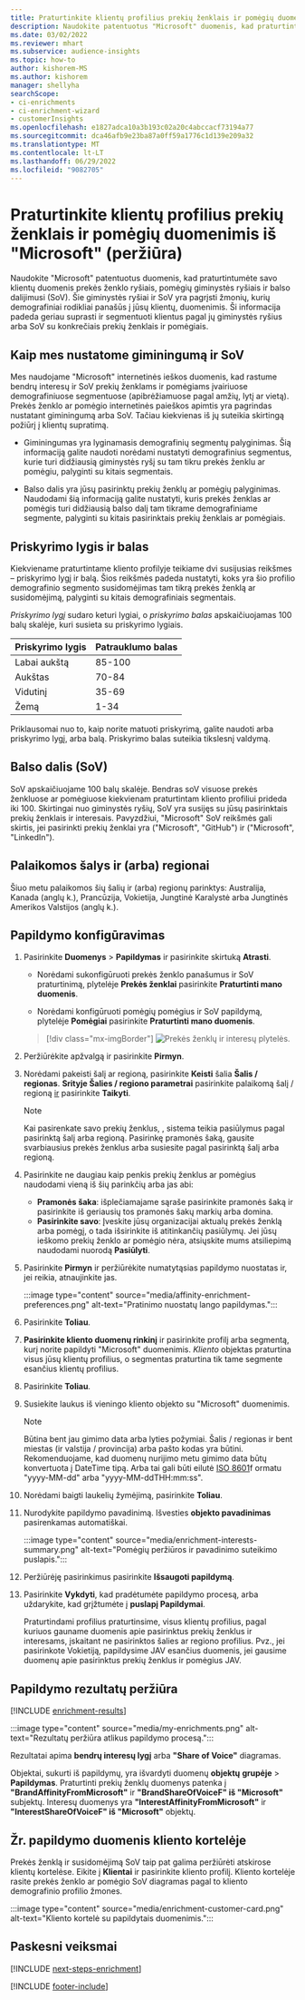 ```yaml
---
title: Praturtinkite klientų profilius prekių ženklais ir pomėgių duomenimis iš "Microsoft" (peržiūra)
description: Naudokite patentuotus "Microsoft" duomenis, kad praturtintumėte savo klientų duomenis ryšiais ir balso bendrinimu.
ms.date: 03/02/2022
ms.reviewer: mhart
ms.subservice: audience-insights
ms.topic: how-to
author: kishorem-MS
ms.author: kishorem
manager: shellyha
searchScope:
- ci-enrichments
- ci-enrichment-wizard
- customerInsights
ms.openlocfilehash: e1827adca10a3b193c02a20c4abccacf73194a77
ms.sourcegitcommit: dca46afb9e23ba87a0ff59a1776c1d139e209a32
ms.translationtype: MT
ms.contentlocale: lt-LT
ms.lasthandoff: 06/29/2022
ms.locfileid: "9082705"
---
```

# <a name="enrich-customer-profiles-with-brands-and-interests-data-from-microsoft-preview"></a>Praturtinkite klientų profilius prekių ženklais ir pomėgių duomenimis iš "Microsoft" (peržiūra)

Naudokite "Microsoft" patentuotus duomenis, kad praturtintumėte savo klientų duomenis prekės ženklo ryšiais, pomėgių giminystės ryšiais ir balso dalijimusi (SoV). Šie giminystės ryšiai ir SoV yra pagrįsti žmonių, kurių demografiniai rodikliai panašūs į jūsų klientų, duomenimis. Ši informacija padeda geriau suprasti ir segmentuoti klientus pagal jų giminystės ryšius arba SoV su konkrečiais prekių ženklais ir pomėgiais.

## <a name="how-we-determine-affinities-and-sov"></a>Kaip mes nustatome giminingumą ir SoV

Mes naudojame "Microsoft" internetinės ieškos duomenis, kad rastume bendrų interesų ir SoV prekių ženklams ir pomėgiams įvairiuose demografiniuose segmentuose (apibrėžiamuose pagal amžių, lytį ar vietą). Prekės ženklo ar pomėgio internetinės paieškos apimtis yra pagrindas nustatant giminingumą arba SoV. Tačiau kiekvienas iš jų suteikia skirtingą požiūrį į klientų supratimą.

- Giminingumas yra lyginamasis demografinių segmentų palyginimas. Šią informaciją galite naudoti norėdami nustatyti demografinius segmentus, kurie turi didžiausią giminystės ryšį su tam tikru prekės ženklu ar pomėgiu, palyginti su kitais segmentais.

- Balso dalis yra jūsų pasirinktų prekių ženklų ar pomėgių palyginimas. Naudodami šią informaciją galite nustatyti, kuris prekės ženklas ar pomėgis turi didžiausią balso dalį tam tikrame demografiniame segmente, palyginti su kitais pasirinktais prekių ženklais ar pomėgiais.

## <a name="affinity-level-and-score"></a>Priskyrimo lygis ir balas

Kiekviename praturtintame kliento profilyje teikiame dvi susijusias reikšmes – priskyrimo lygį ir balą. Šios reikšmės padeda nustatyti, koks yra šio profilio demografinio segmento susidomėjimas tam tikrą prekės ženklą ar susidomėjimą, palyginti su kitais demografiniais segmentais.

*Priskyrimo lygį* sudaro keturi lygiai, o *priskyrimo balas* apskaičiuojamas 100 balų skalėje, kuri susieta su priskyrimo lygiais.

|Priskyrimo lygis |Patrauklumo balas  |
|---------|---------|
|Labai aukštą     | 85-100       |
|Aukštas     | 70-84        |
|Vidutinį     | 35-69        |
|Žemą     | 1-34        |

Priklausomai nuo to, kaip norite matuoti priskyrimą, galite naudoti arba priskyrimo lygį, arba balą. Priskyrimo balas suteikia tikslesnį valdymą.

## <a name="share-of-voice-sov"></a>Balso dalis (SoV)

SoV apskaičiuojame 100 balų skalėje. Bendras soV visuose prekės ženkluose ar pomėgiuose kiekvienam praturtintam kliento profiliui prideda iki 100. Skirtingai nuo giminystės ryšių, SoV yra susijęs su jūsų pasirinktais prekių ženklais ir interesais. Pavyzdžiui, "Microsoft" SoV reikšmės gali skirtis, jei pasirinkti prekių ženklai yra ("Microsoft", "GitHub") ir ("Microsoft", "LinkedIn").

## <a name="supported-countriesregions"></a>Palaikomos šalys ir (arba) regionai

Šiuo metu palaikomos šių šalių ir (arba) regionų parinktys: Australija, Kanada (anglų k.), Prancūzija, Vokietija, Jungtinė Karalystė arba Jungtinės Amerikos Valstijos (anglų k.).

## <a name="configure-the-enrichment"></a>Papildymo konfigūravimas

1. Pasirinkite **Duomenys** > **Papildymas** ir pasirinkite skirtuką **Atrasti**.

   - Norėdami sukonfigūruoti prekės ženklo panašumus ir SoV praturtinimą, plytelėje **Prekės ženklai** pasirinkite **Praturtinti mano duomenis**.

   - Norėdami konfigūruoti pomėgių pomėgius ir SoV papildymą, plytelėje **Pomėgiai** pasirinkite **Praturtinti mano duomenis**.

   > [!div class="mx-imgBorder"]
   > ![Prekės ženklų ir interesų plytelės.](media/BrandsInterest-tile-Hub.png "Prekės ženklai ir interesų plytelės")

1. Peržiūrėkite apžvalgą ir pasirinkite **Pirmyn**.

1. Norėdami pakeisti šalį ar regioną, pasirinkite **Keisti** šalia **Šalis / regionas**. **Srityje Šalies / regiono parametrai** pasirinkite palaikomą šalį / regioną [ir](#supported-countriesregions) pasirinkite **Taikyti**.

   > [!NOTE]
   > Kai pasirenkate savo prekių ženklus, , sistema teikia pasiūlymus pagal pasirinktą šalį arba regioną. Pasirinkę pramonės šaką, gausite svarbiausius prekės ženklus arba susiesite pagal pasirinktą šalį arba regioną.

1. Pasirinkite ne daugiau kaip penkis prekių ženklus ar pomėgius naudodami vieną iš šių parinkčių arba jas abi:

   - **Pramonės šaka**: išplečiamajame sąraše pasirinkite pramonės šaką ir pasirinkite iš geriausių tos pramonės šakų markių arba domina.
   - **Pasirinkite savo**: Įveskite jūsų organizacijai aktualų prekės ženklą arba pomėgį, o tada išsirinkite iš atitinkančių pasiūlymų. Jei jūsų ieškomo prekių ženklo ar pomėgio nėra, atsiųskite mums atsiliepimą naudodami nuorodą **Pasiūlyti**.

1. Pasirinkite **Pirmyn** ir peržiūrėkite numatytąsias papildymo nuostatas ir, jei reikia, atnaujinkite jas.

   :::image type="content" source="media/affinity-enrichment-preferences.png" alt-text="Pratinimo nuostatų lango papildymas.":::

1. Pasirinkite **Toliau**.

1. **Pasirinkite kliento duomenų rinkinį** ir pasirinkite profilį arba segmentą, kurį norite papildyti "Microsoft" duomenimis. *Kliento* objektas praturtina visus jūsų klientų profilius, o segmentas praturtina tik tame segmente esančius klientų profilius.

1. Pasirinkite **Toliau**.

1. Susiekite laukus iš vieningo kliento objekto su "Microsoft" duomenimis.

   > [!NOTE]
   > Būtina bent jau gimimo data arba lyties požymiai. Šalis / regionas ir bent miestas (ir valstija / provincija) arba pašto kodas yra būtini. Rekomenduojame, kad duomenų nurijimo metu gimimo data būtų konvertuota į DateTime tipą. Arba tai gali būti eilutė [ISO 8601](https://www.iso.org/iso-8601-date-and-time-format.html)f ormatu "yyyy-MM-dd" arba "yyyy-MM-ddTHH:mm:ss".

1. Norėdami baigti laukelių žymėjimą, pasirinkite **Toliau**.

1. Nurodykite papildymo pavadinimą. Išvesties **objekto pavadinimas** pasirenkamas automatiškai.

   :::image type="content" source="media/enrichment-interests-summary.png" alt-text="Pomėgių peržiūros ir pavadinimo suteikimo puslapis.":::

1. Peržiūrėję pasirinkimus pasirinkite **Išsaugoti papildymą**.

1. Pasirinkite **Vykdyti**, kad pradėtumėte papildymo procesą, arba uždarykite, kad grįžtumėte į **puslapį Papildymai**.

   Praturtindami profilius praturtinsime, visus klientų profilius, pagal kuriuos gauname duomenis apie pasirinktus prekių ženklus ir interesams, įskaitant ne pasirinktos šalies ar regiono profilius. Pvz., jei pasirinkote Vokietiją, papildysime JAV esančius duomenis, jei gausime duomenų apie pasirinktus prekių ženklus ir pomėgius JAV.

## <a name="view-enrichment-results"></a>Papildymo rezultatų peržiūra

[!INCLUDE [enrichment-results](includes/enrichment-results.md)]

:::image type="content" source="media/my-enrichments.png" alt-text="Rezultatų peržiūra atlikus papildymo procesą.":::

Rezultatai apima **bendrų interesų lygį** arba **"Share of Voice"** diagramas.

Objektai, sukurti iš papildymų, yra išvardyti duomenų **objektų** **grupėje** > **Papildymas**. Praturtinti prekių ženklų duomenys patenka į **"BrandAffinityFromMicrosoft"** ir **"BrandShareOfVoiceF" iš "Microsoft"** subjektų. Interesų duomenys yra **"InterestAffinityFromMicrosoft"** ir **"InterestShareOfVoiceF" iš "Microsoft"** objektų.

## <a name="see-enrichment-data-on-the-customer-card"></a>Žr. papildymo duomenis kliento kortelėje

Prekės ženklą ir susidomėjimą SoV taip pat galima peržiūrėti atskirose klientų kortelėse. Eikite į **Klientai** ir pasirinkite kliento profilį. Kliento kortelėje rasite prekės ženklo ar pomėgio SoV diagramas pagal to kliento demografinio profilio žmones.

:::image type="content" source="media/enrichment-customer-card.png" alt-text="Kliento kortelė su papildytais duomenimis.":::

## <a name="next-steps"></a>Paskesni veiksmai

[!INCLUDE [next-steps-enrichment](includes/next-steps-enrichment.md)]


[!INCLUDE [footer-include](includes/footer-banner.md)]
